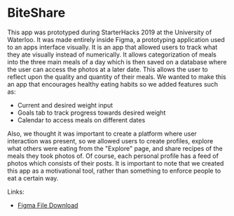 # BiteShare

This app was prototyped during StarterHacks 2019 at the University of Waterloo. It was made entirely inside Figma, a prototyping application used to an apps interface visually. It is an app that allowed users to track what they ate visually instead of numerically. It allows categorization of meals into the three main meals of a day which is then saved on a database where the user can access the photos at a later date. This allows the user to reflect upon the quality and quantity of their meals. We wanted to make this an app that encourages healthy eating habits so we added features such as:
* Current and desired weight input
* Goals tab to track progress towards desired weight
* Calendar to access meals on different dates

Also, we thought it was important to create a platform where user interaction was present, so we allowed users to create profiles, explore what others were eating from the "Explore" page, and share recipes of the meals they took photos of. Of course, each personal profile has a feed of photos which consists of their posts. It is important to note that we created this app as a motivational tool, rather than something to enforce people to eat a certain way. 

Links:
* [Figma File Download](https://drive.google.com/file/d/1-GyUn9R0wkADQlT0Xtrgt0aNRC-_bVN5/view?usp=sharing)
